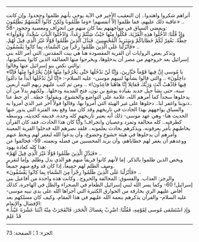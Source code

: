 ------------------------------------------------------------------------

أتراهم شكروا واهتدوا.. إن التعقيب الأخير في الآية يوحي بأنهم ظلموا
وجحدوا. وإن كانت عاقبة ذلك عليهم، فما ظلموا إلاَّ أنفسهم! «وَما ظَلَمُونا وَلكِنْ
كانُوا أَنْفُسَهُمْ يَظْلِمُونَ» ..  
58- ويمضي السياق في مواجهتهم بما كان منهم من انحراف ومعصية وجحود:  
«وَإِذْ قُلْنَا: ادْخُلُوا هذِهِ الْقَرْيَةَ، فَكُلُوا مِنْها حَيْثُ شِئْتُمْ رَغَداً، وَادْخُلُوا الْبابَ
سُجَّداً، وَقُولُوا: حِطَّةٌ. نَغْفِرْ لَكُمْ خَطاياكُمْ وَسَنَزِيدُ الْمُحْسِنِينَ. فَبَدَّلَ الَّذِينَ ظَلَمُوا
قَوْلًا غَيْرَ الَّذِي قِيلَ لَهُمْ، فَأَنْزَلْنا عَلَى الَّذِينَ ظَلَمُوا رِجْزاً مِنَ السَّماءِ، بِما كانُوا
يَفْسُقُونَ» ..  
وتذكر بعض الروايات أن القرية المقصودة هنا هي بيت المقدس، التي أمر الله
بني إسرائيل بعد خروجهم من مصر أن يدخلوها، ويخرجوا منها العمالقة الذين
كانوا يسكنونها، والتي نكص بنو إسرائيل عنها وقالوا:  
«يا مُوسى إِنَّ فِيها قَوْماً جَبَّارِينَ، وَإِنَّا لَنْ نَدْخُلَها حَتَّى يَخْرُجُوا مِنْها فَإِنْ يَخْرُجُوا
مِنْها فَإِنَّا داخِلُونَ» .. والتي قالوا بشأنها لنبيهم موسى- عليه السلام-: «إِنَّا
لَنْ نَدْخُلَها أَبَداً ما دامُوا فِيها فَاذْهَبْ أَنْتَ وَرَبُّكَ فَقاتِلا إِنَّا هاهُنا قاعِدُونَ!» ..
ومن ثم كتب عليهم ربهم التيه أربعين سنة، حتى نشأ جيل جديد بقيادة يوشع بن
نون، فتح المدينة ودخلها.. ولكنهم بدلاً من أن يدخلوها سجداً كما أمرهم الله،
علامة على التواضع والخشوع، ويقولوا: حطة.. أي حط عنا ذنوبنا واغفر لنا..
دخلوها على غير الهيئة التي أمروا بها، وقالوا قولاً آخر غير الذي أمروا
به..  
والسياق يواجههم بهذا الحادث في تاريخهم وقد كان مما وقع بعد الفترة التي
يدور عنها الحديث هنا- وهي عهد موسى- ذلك أنه يعتبر تاريخهم كله وحدة،
قديمه كحديثه، ووسطه كطرفيه.. كله مخالفة وتمرد وعصيان وانحراف! وأيًّا كان
هذا الحادث، فقد كان القرآن يخاطبهم بأمر يعرفونه، ويذكرهم بحادث يعلمونه..
فلقد نصرهم الله فدخلوا القرية المعينة وأمرهم أن يدخلوها في هيئة خشوع
وخضوع، وأن يدعوا الله ليغفر لهم ويحط عنهم ووعدهم أن يغفر لهم خطاياهم،
وأن يزيد المحسنين من فضله ونعمته. 59- فخالفوا عن هذا كله كعادة يهود:  
«فَبَدَّلَ الَّذِينَ ظَلَمُوا قَوْلًا غَيْرَ الَّذِي قِيلَ لَهُمْ» ..  
ويخص الذين ظلموا بالذكر. إما لأنهم كانوا فريقاً منهم هو الذي بدل وظلم.
وإما لتقرير وصف الظلم لهم جميعاً، إذا كان قد وقع منهم جميعاً.  
«فَأَنْزَلْنا عَلَى الَّذِينَ ظَلَمُوا رِجْزاً مِنَ السَّماءِ بِما كانُوا يَفْسُقُونَ» ..  
والرجز: العذاب. والفسوق: المخالفة والخروج.. وكانت هذه واحدة من أفاعيل
بني إسرائيل! 60- وكما يسر الله لبني إسرائيل الطعام في الصحراء والظل في
الهاجرة، كذلك أفاض عليهم الري بخارقة من الخوارق الكثيرة التي أجراها الله
على يدي نبيه موسى- عليه السلام- والقرآن يذكرهم بنعمة الله عليهم في هذا
المقام، وكيف كان مسلكهم بعد الإفضال والإنعام:  
«وَإِذِ اسْتَسْقى مُوسى لِقَوْمِهِ، فَقُلْنَا: اضْرِبْ بِعَصاكَ الْحَجَرَ، فَانْفَجَرَتْ مِنْهُ اثْنَتا عَشْرَةَ
عَيْناً. قَدْ عَلِمَ

------------------------------------------------------------------------

الجزء: 1 ¦ الصفحة: 73
